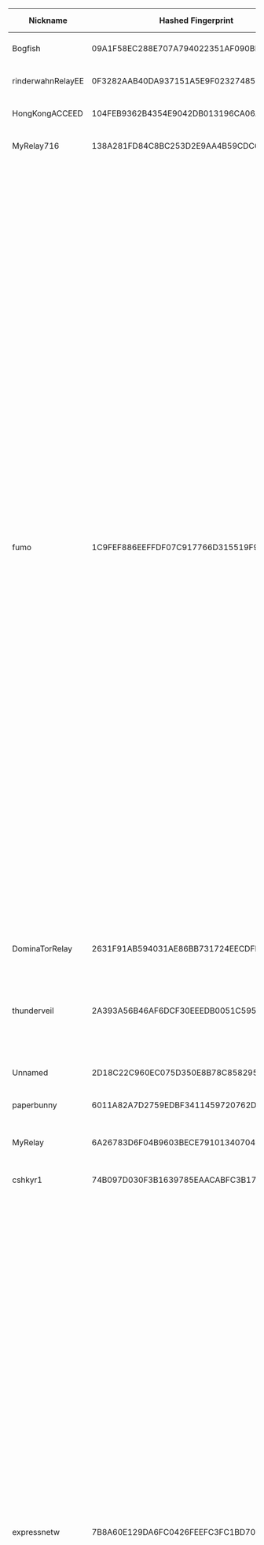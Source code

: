 | Nickname |  Hashed Fingerprint	| Or Addresses | Contact | Running | Flags | Last Seen | First Seen | Last Restarted | Advertised Bandwidth | Platform | Version | Version Status | Recommended Version | Verified hostnames | Exit policy |
|---|---|---|---|---|---|---|---|---|---|---|---|---|---|---|---|
|Bogfish | 09A1F58EC288E707A794022351AF090BBA120C67 | ["103.63.30.231:443"] | N/A | true | Running, Valid | 2025-10-06 22:00:00 | 2025-10-06 16:00:00 | 2025-10-06 16:33:42 | 0 | Tor 0.4.8.18 on Linux | 0.4.8.18 | recommended | true | N/A | ["reject *:*"]|
|rinderwahnRelayEE | 0F3282AAB40DA937151A5E9F02327485EAE5AEC0 | ["5.253.176.99:443"] | torrelaysaregreat@gmail.com xmr:84czj1u2Q4dJ7bzf41TyDFS1i1GPKX5DQGgqZFg85LFge7LLUpCvEMyfjDfAnsZv291gtyMqUsTmxZojB7cRVckyUuih9ar | true | Running, V2Dir, Valid | 2025-10-06 22:00:00 | 2025-10-06 15:00:00 | 2025-10-06 14:41:23 | 0 | Tor 0.4.8.18 on Linux | 0.4.8.18 | recommended | true | N/A | ["reject *:*"]|
|HongKongACCEED | 104FEB9362B4354E9042DB013196CA06AAEA394E | ["45.207.220.149:9001","[2602:f92a:221:8f::a]:9001"] | support@pornhub.com | true | Running, V2Dir, Valid | 2025-10-06 22:00:00 | 2025-10-06 17:00:00 | 2025-10-06 15:50:16 | 0 | Tor 0.4.8.17 on Linux | 0.4.8.17 | recommended | true | N/A | ["reject *:*"]|
|MyRelay716 | 138A281FD84C8BC253D2E9AA4B59CDC6CA8013E1 | ["70.241.159.245:9001"] | chasenicholas716@gmail.com | true | Running, V2Dir, Valid | 2025-10-06 22:00:00 | 2025-10-06 03:00:00 | 2025-10-06 19:43:30 | 1363968 | Tor 0.4.8.16 on Linux | 0.4.8.16 | recommended | true | ["70-241-159-245.lightspeed.nworla.sbcglobal.net"] | ["reject *:*"]|
|fumo | 1C9FEF886EEFFDF07C917766D315519F939293BE | ["185.132.53.107:443","[2a14:c380:50:62::a]:443"] | fumonion [] protonmail (dot) com | true | Exit, Running, V2Dir, Valid | 2025-10-06 22:00:00 | 2025-10-06 04:00:00 | 2025-10-06 12:47:45 | 0 | Tor 0.4.8.18 on Linux | 0.4.8.18 | recommended | true | N/A | ["reject 0.0.0.0/8:*","reject 169.254.0.0/16:*","reject 127.0.0.0/8:*","reject 192.168.0.0/16:*","reject 10.0.0.0/8:*","reject 172.16.0.0/12:*","reject 185.132.53.107:*","accept *:20-21","accept *:43","accept *:53","accept *:79","accept *:80-81","accept *:83","accept *:85","accept *:86","accept *:88","accept *:90","accept *:110","accept *:143","accept *:220","accept *:389","accept *:443","accept *:464","accept *:531","accept *:543-544","accept *:554","accept *:636","accept *:706","accept *:749","accept *:873","accept *:902-904","accept *:981","accept *:989-990","accept *:991","accept *:992","accept *:993","accept *:995","accept *:1043","accept *:1103","accept *:1113","accept *:1194","accept *:1220","accept *:1293","accept *:1500","accept *:1533","accept *:1677","accept *:1723","accept *:1755","accept *:1863","accept *:1883","accept *:2082","accept *:2083","accept *:2086-2087","accept *:2095-2096","accept *:2102-2104","accept *:3690","accept *:4321","accept *:4643","accept *:4070","accept *:5004","accept *:5050","accept *:5190","accept *:5222-5223","accept *:5228","accept *:5287","accept *:5675","accept *:6880","accept *:8008","accept *:8074","accept *:8082","accept *:8087-8088","accept *:8232-8233","accept *:8332-8333","accept *:8443","accept *:8502","accept *:8601","accept *:8602","accept *:8888","accept *:9418","accept *:11371","accept *:19294","accept *:19638","accept *:50002","accept *:64738","reject *:*"]|
|DominaTorRelay | 2631F91AB594031AE86BB731724EECDFF7293934 | ["86.107.101.234:9001"] | Dominator <dominator@disroot.org> | true | Running, V2Dir, Valid | 2025-10-06 22:00:00 | 2025-10-06 18:00:00 | 2025-10-06 16:54:37 | 0 | Tor 0.4.8.16 on Linux | 0.4.8.16 | recommended | true | N/A | ["reject *:*"]|
|thunderveil | 2A393A56B46AF6DCF30EEEDB0051C5951F60EEF3 | ["93.95.228.105:9100"] | N/A | true | Exit, Running, Valid | 2025-10-06 22:00:00 | 2025-10-06 08:00:00 | 2025-10-06 06:59:09 | 0 | Tor 0.4.8.18 on Linux | 0.4.8.18 | recommended | true | ["vps-93-95-228-105.1984.is"] | ["reject 0.0.0.0/8:*","reject 169.254.0.0/16:*","reject 127.0.0.0/8:*","reject 192.168.0.0/16:*","reject 10.0.0.0/8:*","reject 172.16.0.0/12:*","reject 93.95.228.105:*","accept *:80","accept *:443","reject *:*"]|
|Unnamed | 2D18C22C960EC075D350E8B78C858295C502B034 | ["94.140.114.65:9001"] | N/A | true | Running, V2Dir, Valid | 2025-10-06 22:00:00 | 2025-10-06 20:00:00 | 2025-10-06 19:41:10 | 0 | Tor 0.4.8.18 on Linux | 0.4.8.18 | recommended | true | N/A | ["reject *:*"]|
|paperbunny | 6011A82A7D2759EDBF3411459720762D122F1F9E | ["167.88.61.129:443"] | paperbunny@tutamail.com | true | Running, V2Dir, Valid | 2025-10-06 22:00:00 | 2025-10-06 02:00:00 | 2025-10-06 01:38:02 | 0 | Tor 0.4.8.18 on Linux | 0.4.8.18 | recommended | true | N/A | ["reject *:*"]|
|MyRelay | 6A26783D6F04B9603BECE7910134070433BBED94 | ["216.230.233.49:59624","[2001:470:1f0e:3d2::3787:a951]:59624"] | youremail@example.com | true | Fast, Running, V2Dir, Valid | 2025-10-06 22:00:00 | 2025-10-06 13:00:00 | 2025-10-06 12:01:06 | 2720768 | Tor 0.4.8.17 on Linux | 0.4.8.17 | recommended | true | N/A | ["reject *:*"]|
|cshkyr1 | 74B097D030F3B1639785EAACABFC3B17AC56B933 | ["208.71.100.23:9001"] | myemail@example.com | true | Running, Valid | 2025-10-06 22:00:00 | 2025-10-06 22:00:00 | 2025-10-06 21:18:42 | 0 | Tor 0.4.8.18 on Linux | 0.4.8.18 | recommended | true | N/A | ["reject *:*"]|
|expressnetw | 7B8A60E129DA6FC0426FEEFC3FC1BD702E194132 | ["155.94.139.69:9000"] | peepholes@proton.me | true | Exit, Running, V2Dir, Valid | 2025-10-06 22:00:00 | 2025-10-06 12:00:00 | 2025-10-06 11:00:55 | 0 | Tor 0.4.8.18 on Linux | 0.4.8.18 | recommended | true | N/A | ["reject 0.0.0.0/8:*","reject 169.254.0.0/16:*","reject 127.0.0.0/8:*","reject 192.168.0.0/16:*","reject 10.0.0.0/8:*","reject 172.16.0.0/12:*","reject 155.94.139.69:*","accept *:20-22","accept *:43","accept *:53","accept *:79-81","accept *:194","accept *:220","accept *:389","accept *:443","accept *:465","accept *:531","accept *:543-544","accept *:554","accept *:563","accept *:587","accept *:636","accept *:706","accept *:853","accept *:873","accept *:902-904","accept *:981","accept *:989-995","accept *:1194","accept *:1220","accept *:1293","accept *:1500","accept *:1533","accept *:1677","accept *:1723","accept *:1755","accept *:1863","accept *:2082","accept *:2083","accept *:2086-2087","accept *:2095-2096","accept *:2102-2104","accept *:3128","accept *:3690","accept *:4321","accept *:4643","accept *:5050","accept *:5190","accept *:5222-5223","accept *:5228","accept *:5900","accept *:6660-6669","accept *:6679","accept *:6697","accept *:8000","accept *:8008","accept *:8074","accept *:8080","accept *:8082","accept *:8087-8088","accept *:8332-8333","accept *:8443","accept *:8888","accept *:9418","accept *:9999","accept *:10000","accept *:11371","accept *:19294","accept *:19638","accept *:50002","accept *:64738","reject *:*"]|
|fumo | 874DCE52C49B07D5FF806973942B916481803BC3 | ["45.133.73.63:443"] | fumonion [] protonmail (dot) com | true | Exit, Running, V2Dir, Valid | 2025-10-06 22:00:00 | 2025-10-06 04:00:00 | 2025-10-06 13:38:18 | 0 | Tor 0.4.8.18 on Linux | 0.4.8.18 | recommended | true | N/A | ["reject 0.0.0.0/8:*","reject 169.254.0.0/16:*","reject 127.0.0.0/8:*","reject 192.168.0.0/16:*","reject 10.0.0.0/8:*","reject 172.16.0.0/12:*","reject 45.133.73.63:*","accept *:20-21","accept *:43","accept *:53","accept *:79","accept *:80-81","accept *:83","accept *:85","accept *:86","accept *:88","accept *:90","accept *:110","accept *:143","accept *:220","accept *:389","accept *:443","accept *:464","accept *:531","accept *:543-544","accept *:554","accept *:636","accept *:706","accept *:749","accept *:873","accept *:902-904","accept *:981","accept *:989-990","accept *:991","accept *:992","accept *:993","accept *:995","accept *:1043","accept *:1103","accept *:1113","accept *:1194","accept *:1220","accept *:1293","accept *:1500","accept *:1533","accept *:1677","accept *:1723","accept *:1755","accept *:1863","accept *:1883","accept *:2082","accept *:2083","accept *:2086-2087","accept *:2095-2096","accept *:2102-2104","accept *:3690","accept *:4321","accept *:4643","accept *:4070","accept *:5004","accept *:5050","accept *:5190","accept *:5222-5223","accept *:5228","accept *:5287","accept *:5675","accept *:6880","accept *:8008","accept *:8074","accept *:8082","accept *:8087-8088","accept *:8232-8233","accept *:8332-8333","accept *:8443","accept *:8502","accept *:8601","accept *:8602","accept *:8888","accept *:9418","accept *:11371","accept *:19294","accept *:19638","accept *:50002","accept *:64738","reject *:*"]|
|RotRelay | 8BB926793EFDF80EF05CDE8480734CF1AE5077BC | ["64.23.253.250:443"] | email.4.shade@gmail.com | true | Running, Valid | 2025-10-06 22:00:00 | 2025-10-06 00:00:00 | 2025-10-06 16:54:56 | 0 | Tor 0.4.8.18 on Linux | 0.4.8.18 | recommended | true | N/A | ["reject *:*"]|
|Nanobot | 8EF6244675A2369C491025239BADF60167CEA88D | ["184.105.7.211:9001"] | 19939835-51f7-4069-a043-caeb4f301cca@mailer.me | true | Running, V2Dir, Valid | 2025-10-06 22:00:00 | 2025-10-06 22:00:00 | 2025-10-06 21:41:35 | 0 | Tor 0.4.8.10 on Linux | 0.4.8.10 | recommended | true | N/A | ["reject *:*"]|
|1981 | 9328BBDC2F65F9C1CFD9F7BE1B7D332B8850B8E1 | ["152.53.153.16:9001"] | u9cxftarh@mozmail.com | true | Fast, Running, V2Dir, Valid | 2025-10-06 22:00:00 | 2025-10-06 08:00:00 | 2025-10-06 06:57:24 | 5225636 | Tor 0.4.8.14 on Linux | 0.4.8.14 | recommended | true | ["v2202510277580387144.luckysrv.de"] | ["reject *:*"]|
|expressnetw | D69B17F351C59ED072ECEDA1DDE6386F878D89CF | ["155.94.139.69:9100"] | peepholes@proton.me | true | Exit, Running, V2Dir, Valid | 2025-10-06 22:00:00 | 2025-10-06 12:00:00 | 2025-10-06 11:01:33 | 0 | Tor 0.4.8.18 on Linux | 0.4.8.18 | recommended | true | N/A | ["reject 0.0.0.0/8:*","reject 169.254.0.0/16:*","reject 127.0.0.0/8:*","reject 192.168.0.0/16:*","reject 10.0.0.0/8:*","reject 172.16.0.0/12:*","reject 155.94.139.69:*","accept *:20-22","accept *:43","accept *:53","accept *:79-81","accept *:194","accept *:220","accept *:389","accept *:443","accept *:465","accept *:531","accept *:543-544","accept *:554","accept *:563","accept *:587","accept *:636","accept *:706","accept *:853","accept *:873","accept *:902-904","accept *:981","accept *:989-995","accept *:1194","accept *:1220","accept *:1293","accept *:1500","accept *:1533","accept *:1677","accept *:1723","accept *:1755","accept *:1863","accept *:2082","accept *:2083","accept *:2086-2087","accept *:2095-2096","accept *:2102-2104","accept *:3128","accept *:3690","accept *:4321","accept *:4643","accept *:5050","accept *:5190","accept *:5222-5223","accept *:5228","accept *:5900","accept *:6660-6669","accept *:6679","accept *:6697","accept *:8000","accept *:8008","accept *:8074","accept *:8080","accept *:8082","accept *:8087-8088","accept *:8332-8333","accept *:8443","accept *:8888","accept *:9418","accept *:9999","accept *:10000","accept *:11371","accept *:19294","accept *:19638","accept *:50002","accept *:64738","reject *:*"]|
|oimnidtxexit | EBD7795F83B75B86D08A925C09653F9E09330C19 | ["173.224.219.172:443"] | oimnidtx@4wrd.cc | true | Exit, Running, V2Dir, Valid | 2025-10-06 22:00:00 | 2025-10-06 18:00:00 | 2025-10-06 16:54:40 | 0 | Tor 0.4.8.18 on Linux | 0.4.8.18 | recommended | true | N/A | ["reject 0.0.0.0/8:*","reject 169.254.0.0/16:*","reject 127.0.0.0/8:*","reject 192.168.0.0/16:*","reject 10.0.0.0/8:*","reject 172.16.0.0/12:*","reject 173.224.219.172:*","accept *:20-21","accept *:22","accept *:23","accept *:43","accept *:53","accept *:79","accept *:80-81","accept *:88","accept *:110","accept *:143","accept *:194","accept *:220","accept *:389","accept *:443","accept *:464","accept *:465","accept *:531","accept *:543-544","accept *:554","accept *:563","accept *:587","accept *:636","accept *:706","accept *:749","accept *:853","accept *:873","accept *:902-904","accept *:981","accept *:989-990","accept *:991","accept *:992","accept *:993","accept *:994","accept *:995","accept *:1194","accept *:1220","accept *:1293","accept *:1500","accept *:1533","accept *:1677","accept *:1723","accept *:1755","accept *:1863","accept *:2082","accept *:2083","accept *:2086-2087","accept *:2095-2096","accept *:2102-2104","accept *:3128","accept *:3389","accept *:3690","accept *:4321","accept *:4643","accept *:5050","accept *:5190","accept *:5222-5223","accept *:5228","accept *:5900","accept *:6660-6669","accept *:6679","accept *:6697","accept *:8000","accept *:8008","accept *:8074","accept *:8080","accept *:8082","accept *:8087-8088","accept *:8232-8233","accept *:8332-8333","accept *:8443","accept *:8888","accept *:9418","accept *:9999","accept *:10000","accept *:11371","accept *:19294","accept *:19638","accept *:50002","accept *:64738","reject *:*"]|
